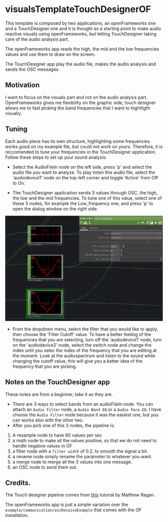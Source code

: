 # visualsTemplateTouchDesignerOF

This template is composed by two applications, an openFrameworks one and a TouchDesigner one and it is thought as a starting point to make audio reactive visuals using openFrameworks, but letting TouchDesigner taking care of the audio analysis part.

The openFrameworks app reads the high, the mid and the low frequencies values and use them to draw on the screen.

The TouchDesigner app play the audio file, makes the audio analysis and sends the OSC messages.

## Motivation
I want to focus on the visuals part and not on the audio analysis part. OpenFrameworks gives me flexibility on the graphic side, touch designer allows me to fast picking the band frequencies that I want to hightlight visually.

## Tuning

Each audio piece has its own structure, highlighting some frequencies works good on my example file, but could not work on yours. Therefore, it is reccomended to tune your frequencies in the TouchDesigner application. Follow these steps to set up your sound analysis:

- Select the AudioFileIn node on the left side, press 'p' and select the audio file you want to analyze. To play listen this audio file, select the 'audiodevout1' node on the top-left corner and toggle 'Active' from Off to On.

- The TouchDesigner application sends 3 values through OSC, the high, the low and the mid frequencies. To tune one of this value, select one of these 3  nodes, for example the Low_frequency one, and press 'p' to open the dialog window on the right side.

![band](img/freq.png)

- From the dropdown menu, select the filter that you would like to apply, then choose the 'Filter Cutoff' value. To have a better feeling of the frequencies that you are selecting, turn off the 'audiodevice1' node, turn on the 'audiodevice2' node, select the switch node and change the index until you selec the index of the frequency that you are editing at the moment. Look at the audiospectrum and listen to the sound while changing the cutoff value, this will give you a better idea of the frequency that you are picking.

## Notes on the TouchDesigner app
These notes are from a beginner, take it as they are.

- There are 3 ways to select bands from an audioFileIn node. You can attach an `Audio Filter` node, a `Audio Band EQ` or a `Audio Para EQ`. I have choose the `Audio Filter` node because it was the easiest one, but you can works also with the other two.
- After you pick one of this 3 nodes, the pipeline is:
1) A resample node to have 60 values per sec
2) a math node to make all the values positive, so that we do not need to handle negative values in OF
3) a filter node with a `filter width` of 0.2, to smooth the signal a bit.
4) a rename node simply rename the parameter to whatever you want.
5) a merge node to merge all the 3 values into one message.
6) an OSC node to send them out.

## Credits.

The Touch designer pipeline comes from [this](https://www.youtube.com/watch?v=K7fRKMCBnd0) tutorial by Matthew Ragan.

The openFrameworks app is just a simple variation over the `example/communication/oscReceiveExample` that comes with the OF installation.
